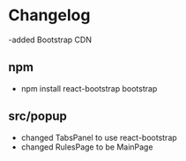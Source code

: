 # Changelog

-added Bootstrap CDN

## npm

- npm install react-bootstrap bootstrap

## src/popup

- changed TabsPanel to use react-bootstrap
- changed RulesPage to be MainPage
